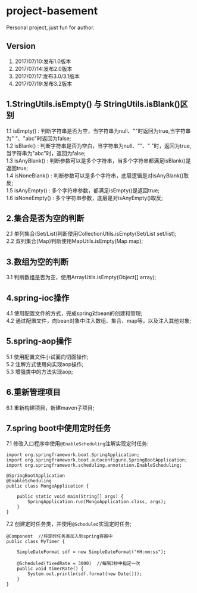 # project-basement
Personal project, just fun for author.

## Version
1. 2017/07/10:发布1.0版本
2. 2017/07/14:发布2.0版本
3. 2017/07/17:发布3.0/3.1版本
4. 2017/07/19:发布3.2版本

## 1.StringUtils.isEmpty() 与 StringUtils.isBlank()区别
1.1 isEmpty() : 判断字符串是否为空，当字符串为null、""时返回为true,当字符串为" "、"abc"时返回为false;<br/>
1.2 isBlank() : 判断字符串是否为空白，当字符串为null、""、" "时，返回为true,当字符串为"abc"时，返回为false;<br/>
1.3 isAnyBlank() : 判断参数可以是多个字符串，当多个字符串都满足isBlank()是返回true;<br/>
1.4 isNoneBlank() : 判断参数可以是多个字符串，底层逻辑是对isAnyBlank()取反;<br/>
1.5 isAnyEmpty() : 多个字符串参数，都满足isEmpty()是返回true;<br/>
1.6 isNoneEmpty() : 多个字符串参数，底层是对isAnyEmpty()取反;<br/>

## 2.集合是否为空的判断
2.1 单列集合(Set/List)判断使用CollectionUtils.isEmpty(Set/List set/list);<br/>
2.2 双列集合(Map)判断使用MapUtils.isEmpty(Map map);<br/>

## 3.数组为空的判断
3.1 判断数组是否为空，使用ArrayUtils.isEmpty(Object[] array);<br/>

## 4.spring-ioc操作
4.1 使用配置文件的方式，完成spring对bean的创建和管理;<br/>
4.2 通过配置文件，向bean对象中注入数组、集合、map等，以及注入其他对象;<br/>

## 5.spring-aop操作
5.1 使用配置文件小试面向切面操作;<br/>
5.2 注解方式使用向实现aop操作;<br/>
5.3 增强类中的方法实现aop;<br/>

## 6.重新管理项目
6.1 重新构建项目，新建maven子项目;<br/>

## 7.spring boot中使用定时任务
7.1 修改入口程序中使用<code>@EnableScheduling</code>注解实现定时任务:
<pre><code>import org.springframework.boot.SpringApplication;
import org.springframework.boot.autoconfigure.SpringBootApplication;
import org.springframework.scheduling.annotation.EnableScheduling;

@SpringBootApplication
@EnableScheduling
public class MongoApplication {

    public static void main(String[] args) {
        SpringApplication.run(MongoApplication.class, args);
    }
}
</code></pre>

7.2 创建定时任务类，并使用<code>@Scheduled</code>实现定时任务;
<pre><code>@Component  //将定时任务类加入到spring容器中
public class MyTimer {

    SimpleDateFormat sdf = new SimpleDateFormat("HH:mm:ss");

    @Scheduled(fixedRate = 3000)  //每隔3秒中指定一次
    public void timerRate() {
        System.out.println(sdf.format(new Date()));
    }
}
</code></pre>
